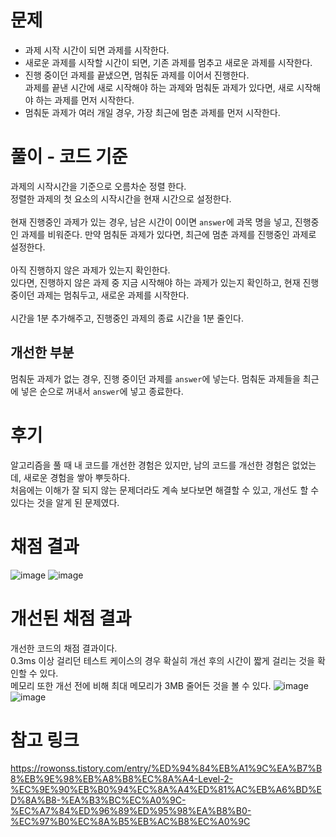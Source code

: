 # 문제

- 과제 시작 시간이 되면 과제를 시작한다.
- 새로운 과제를 시작할 시간이 되면, 기존 과제를 멈추고 새로운 과제를 시작한다.
- 진행 중이던 과제를 끝냈으면, 멈춰둔 과제를 이어서 진행한다.<br>과제를 끝낸 시간에 새로 시작해야 하는 과제와 멈춰둔 과제가 있다면, 새로 시작해야 하는 과제를 먼저 시작한다.
- 멈춰둔 과제가 여러 개일 경우, 가장 최근에 멈춘 과제를 먼저 시작한다.

# 풀이 - 코드 기준

과제의 시작시간을 기준으로 오름차순 정렬 한다.<br>
정렬한 과제의 첫 요소의 시작시간을 현재 시간으로 설정한다.<br><br>
현재 진행중인 과제가 있는 경우, 남은 시간이 0이면 `answer`에 과목 명을 넣고, 진행중인 과제를 비워준다. 만약 멈춰둔 과제가 있다면, 최근에 멈춘 과제를 진행중인 과제로 설정한다.<br><br>
아직 진행하지 않은 과제가 있는지 확인한다.<br>
있다면, 진행하지 않은 과제 중 지금 시작해야 하는 과제가 있는지 확인하고, 현재 진행중이던 과제는 멈춰두고, 새로운 과제를 시작한다.<br><br>
시간을 1분 추가해주고, 진행중인 과제의 종료 시간을 1분 줄인다.<br>

## 개선한 부분

멈춰둔 과제가 없는 경우, 진행 중이던 과제를 `answer`에 넣는다. 멈춰둔 과제들을 최근에 넣은 순으로 꺼내서 `answer`에 넣고 종료한다.

# 후기

알고리즘을 풀 때 내 코드를 개선한 경험은 있지만, 남의 코드를 개선한 경험은 없었는데, 새로운 경험을 쌓아 뿌듯하다.<br>
처음에는 이해가 잘 되지 않는 문제더라도 계속 보다보면 해결할 수 있고, 개선도 할 수 있다는 것을 알게 된 문제였다.

# 채점 결과

![image](https://github.com/bo-gyeong/Algo/assets/58285947/751c4529-cc12-45b7-abd4-74b1f9964fc2)
![image](https://github.com/bo-gyeong/Algo/assets/58285947/89ca4d10-ddb7-4fe0-9c6d-9022c3d50bb5)

# 개선된 채점 결과

개선한 코드의 채점 결과이다.<br>
0.3ms 이상 걸리던 테스트 케이스의 경우 확실히 개선 후의 시간이 짧게 걸리는 것을 확인할 수 있다.<br>
메모리 또한 개선 전에 비해 최대 메모리가 3MB 줄어든 것을 볼 수 있다.
![image](https://github.com/bo-gyeong/Algo/assets/58285947/48bdf5ed-29ec-4348-902b-3bfc1654778b)
![image](https://github.com/bo-gyeong/Algo/assets/58285947/4ec80ee7-c215-4b98-b6b0-a8eeead7036d)

# 참고 링크

https://rowonss.tistory.com/entry/%ED%94%84%EB%A1%9C%EA%B7%B8%EB%9E%98%EB%A8%B8%EC%8A%A4-Level-2-%EC%9E%90%EB%B0%94%EC%8A%A4%ED%81%AC%EB%A6%BD%ED%8A%B8-%EA%B3%BC%EC%A0%9C-%EC%A7%84%ED%96%89%ED%95%98%EA%B8%B0-%EC%97%B0%EC%8A%B5%EB%AC%B8%EC%A0%9C

